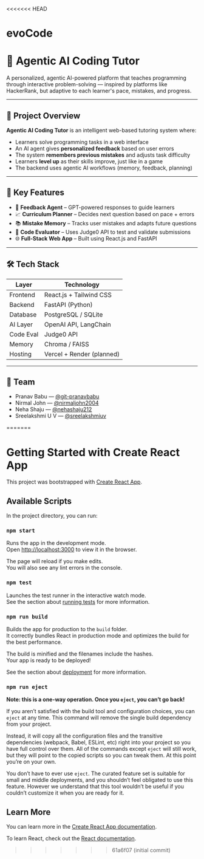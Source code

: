 <<<<<<< HEAD
# evoCode
# 🧠 Agentic AI Coding Tutor

A personalized, agentic AI-powered platform that teaches programming through interactive problem-solving — inspired by platforms like HackerRank, but adaptive to each learner's pace, mistakes, and progress.

---

## 🚀 Project Overview

**Agentic AI Coding Tutor** is an intelligent web-based tutoring system where:

- Learners solve programming tasks in a web interface
- An AI agent gives **personalized feedback** based on user errors
- The system **remembers previous mistakes** and adjusts task difficulty
- Learners **level up** as their skills improve, just like in a game
- The backend uses agentic AI workflows (memory, feedback, planning)

---

## 🧩 Key Features

- 🧠 **Feedback Agent** – GPT-powered responses to guide learners
- 📈 **Curriculum Planner** – Decides next question based on pace + errors
- 📚 **Mistake Memory** – Tracks user mistakes and adapts future questions
- 🧪 **Code Evaluator** – Uses Judge0 API to test and validate submissions
- 🌐 **Full-Stack Web App** – Built using React.js and FastAPI

---

## 🛠️ Tech Stack

| Layer     | Technology     |
|-----------|----------------|
| Frontend  | React.js + Tailwind CSS |
| Backend   | FastAPI (Python) |
| Database  | PostgreSQL / SQLite |
| AI Layer  | OpenAI API, LangChain |
| Code Eval | Judge0 API |
| Memory    | Chroma / FAISS |
| Hosting   | Vercel + Render (planned) |

---

## 👤 Team

- Pranav Babu — [@git-pranavbabu](https://github.com/git-pranavbabu)
- Nirmal John — [@nirmaljohn2004](https://github.com/nirmaljohn2004)
- Neha Shaju — [@nehashaju212](https://github.com/nehashaju212)
- Sreelakshmi U V — [@sreelakshmiuv](https://github.com/sreelakshmiuv)



=======
# Getting Started with Create React App

This project was bootstrapped with [Create React App](https://github.com/facebook/create-react-app).

## Available Scripts

In the project directory, you can run:

### `npm start`

Runs the app in the development mode.\
Open [http://localhost:3000](http://localhost:3000) to view it in the browser.

The page will reload if you make edits.\
You will also see any lint errors in the console.

### `npm test`

Launches the test runner in the interactive watch mode.\
See the section about [running tests](https://facebook.github.io/create-react-app/docs/running-tests) for more information.

### `npm run build`

Builds the app for production to the `build` folder.\
It correctly bundles React in production mode and optimizes the build for the best performance.

The build is minified and the filenames include the hashes.\
Your app is ready to be deployed!

See the section about [deployment](https://facebook.github.io/create-react-app/docs/deployment) for more information.

### `npm run eject`

**Note: this is a one-way operation. Once you `eject`, you can’t go back!**

If you aren’t satisfied with the build tool and configuration choices, you can `eject` at any time. This command will remove the single build dependency from your project.

Instead, it will copy all the configuration files and the transitive dependencies (webpack, Babel, ESLint, etc) right into your project so you have full control over them. All of the commands except `eject` will still work, but they will point to the copied scripts so you can tweak them. At this point you’re on your own.

You don’t have to ever use `eject`. The curated feature set is suitable for small and middle deployments, and you shouldn’t feel obligated to use this feature. However we understand that this tool wouldn’t be useful if you couldn’t customize it when you are ready for it.

## Learn More

You can learn more in the [Create React App documentation](https://facebook.github.io/create-react-app/docs/getting-started).

To learn React, check out the [React documentation](https://reactjs.org/).
>>>>>>> 61a6f07 (initial commit)
